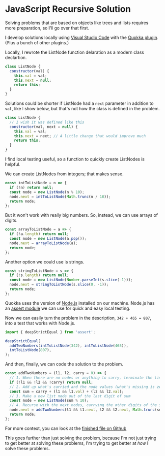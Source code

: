 # JavaScript Recursive Solution

Solving problems that are based on objects like trees and lists requires more preparation, so I'll go over that first.

I develop solutions locally using [Visual Studio Code](https://code.visualstudio.com/) with the [Quokka plugin](https://quokkajs.com/docs/index.html). (Plus a bunch of other plugins.)

Locally, I rewrote the ListNode function delaration as a modern class declartion.

```js
class ListNode {
  constructor(val) {
    this.val = val;
    this.next = null;
    return this;
  }
}
```

Solutions could be shorter if ListNode had a `next` parameter in addition to `val`, like I show below, but that's not how the class is defined in the problem.

```js
class ListNode {
  // I wish it was defined like this
  constructor(val, next = null) {
    this.val = val;
    this.next = next; // A little change that would improve much
    return this;
  }
}
```

I find local testing useful, so a function to quickly create ListNodes is helpful.

We can create ListNodes from integers; that makes sense.

```js
const intToListNode = n => {
  if (!n) return null;
  const node = new ListNode(n % 10);
  node.next = intToListNode(Math.trunc(n / 10));
  return node;
};
```

But it won't work with really big numbers. So, instead, we can use arrays of digits.

```js
const arrayToListNode = a => {
  if (!a.length) return null;
  const node = new ListNode(a.pop());
  node.next = arrayToListNode(a);
  return node;
};
```

Another option we could use is strings.

```js
const stringToListNode = s => {
  if (!s.length) return null;
  const node = new ListNode(Number.parseInt(s.slice(-1)));
  node.next = stringToListNode(s.slice(0, -1));
  return node;
};
```

Quokka uses the version of [Node.js](https://nodejs.org/) installed on our machine. Node.js has an [assert module](https://nodejs.org/api/assert.html) we can use for quick and easy local testing.

Now we can easily turn the problem in the description, `342 + 465 = 807`, into a test that works with Node.js.

```js
import { deepStrictEqual } from 'assert';

deepStrictEqual(
  addTwoNumbers(intToListNode(342), intToListNode(465)),
  intToListNode(807),
);
```

And then, finally, we can code the solution to the problem.

```js
const addTwoNumbers = (l1, l2, carry = 0) => {
  // 1. When there are no nodes or anything to carry, terminate the list
  if (!l1 && !l2 && !carry) return null;
  // 2. Add up what's carried and the node values (what's missing is zero)
  const sum = carry + (l1 && l1.val) + (l2 && l2.val);
  // 3. Make a new list node out of the last digit of sum
  const node = new ListNode(sum % 10);
  // 4. Recurse with the next nodes, carrying the other digits of the sum
  node.next = addTwoNumbers(l1 && l1.next, l2 && l2.next, Math.trunc(sum / 10));
  return node;
};
```

For more context, you can look at the [finished file on Github](https://github.com/Sporkyy/leetcode/blob/master/2-add-two-numbers.js)

This goes further than just solving the problem, because I'm not just trying to get better at solving these problems, I'm trying to get better at _how_ I solve these problems.
